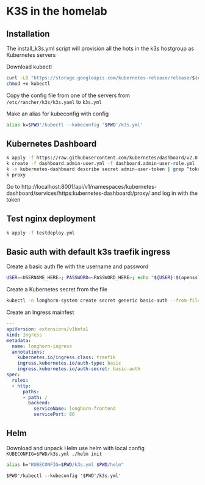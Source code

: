 # K3S in the homelab

## Installation

The install_k3s.yml script will provision all the hots in the k3s hostgroup as Kubernetes servers

Download kubectl

```bash
curl -LO "https://storage.googleapis.com/kubernetes-release/release/$(curl -s https://storage.googleapis.com/kubernetes-release/release/stable.txt)/bin/linux/amd64/kubectl"
chmod +x kubectl
```

Copy the config file from one of the servers from `/etc/rancher/k3s/k3s.yaml` to `k3s.yml`

Make an alias for kubeconfig with config

```bash
alias k=$PWD'/kubectl --kubeconfig '$PWD'/k3s.yml'
```

## Kubernetes Dashboard

```bash
k apply -f https://raw.githubusercontent.com/kubernetes/dashboard/v2.0.4/aio/deploy/recommended.yaml
k create -f dashboard.admin-user.yml -f dashboard.admin-user-role.yml
k -n kubernetes-dashboard describe secret admin-user-token | grep ^token
k proxy
```

Go to http://localhost:8001/api/v1/namespaces/kubernetes-dashboard/services/https:kubernetes-dashboard:/proxy/ and log in with the token

## Test nginx deployment

```bash
k apply -f testdeploy.yml
```

## Basic auth with default k3s traefik ingress

Create a basic auth fle with the username and password

```bash
USER=<USERNAME_HERE>; PASSWORD=<PASSWORD_HERE>; echo "${USER}:$(openssl passwd -stdin -apr1 <<< ${PASSWORD})" >> auth
```

Create a Kubernetes secret from the file

```bash
kubectl -n longhorn-system create secret generic basic-auth --from-file=auth
```

Create an Ingress mainfest

```yaml
---
apiVersion: extensions/v1beta1
kind: Ingress
metadata:
  name: longhorn-ingress
  annotations:
    kubernetes.io/ingress.class: traefik
    ingress.kubernetes.io/auth-type: basic
    ingress.kubernetes.io/auth-secret: basic-auth
spec:
  rules:
  - http:
      paths:
      - path: /
        backend:
          serviceName: longhorn-frontend
          servicePort: 80
```

## Helm
Download and unpack Helm
use helm with local config `KUBECONFIG=$PWD/k3s.yml ./helm init`

```bash
alias h="KUBECONFIG=$PWD/k3s.yml $PWD/helm"
```
`$PWD'/kubectl --kubeconfig '$PWD'/k3s.yml'`
